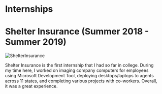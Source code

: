 # Internships

# Shelter Insurance (Summer 2018 - Summer 2019)
![ShelterInsurance](https://wedesignpools.com/wp-content/uploads/2015/05/ColumbiaFtn_2015-04-30_OpeningCeremony-016-PS-1170x600.jpg)

Shelter Insurance is the first internship that I had so far in college. During my time here, I worked on imaging company computers for employees using Microsoft Development Tool, deploying desktops/laptops to agents across 11 states, and completing various projects with co-workers. Overall, it was a great experience.
